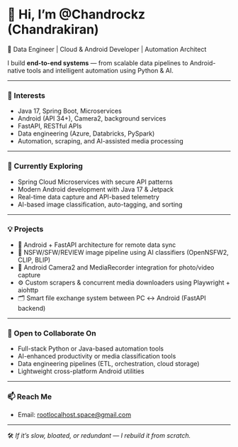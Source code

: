 # 👋 Hi, I’m @Chandrockz (Chandrakiran)

🚀 Data Engineer | Cloud & Android Developer | Automation Architect

I build **end-to-end systems** — from scalable data pipelines to Android-native tools and intelligent automation using Python & AI.

---

### 👀 Interests
- Java 17, Spring Boot, Microservices
- Android (API 34+), Camera2, background services
- FastAPI, RESTful APIs
- Data engineering (Azure, Databricks, PySpark)
- Automation, scraping, and AI-assisted media processing

---

### 🌱 Currently Exploring
- Spring Cloud Microservices with secure API patterns
- Modern Android development with Java 17 & Jetpack
- Real-time data capture and API-based telemetry
- AI-based image classification, auto-tagging, and sorting

---

### 💡 Projects
- 🔄 Android + FastAPI architecture for remote data sync
- 🧠 NSFW/SFW/REVIEW image pipeline using AI classifiers (OpenNSFW2, CLIP, BLIP)
- 📸 Android Camera2 and MediaRecorder integration for photo/video capture
- ⚙️ Custom scrapers & concurrent media downloaders using Playwright + aiohttp
- 🗂️ Smart file exchange system between PC ↔ Android (FastAPI backend)

---

### 💬 Open to Collaborate On
- Full-stack Python or Java-based automation tools
- AI-enhanced productivity or media classification tools
- Data engineering pipelines (ETL, orchestration, cloud storage)
- Lightweight cross-platform Android utilities

---

### 📫 Reach Me
- Email: rootlocalhost.space@gmail.com

---

🛠️ *If it’s slow, bloated, or redundant — I rebuild it from scratch.*
